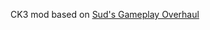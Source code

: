 CK3 mod based on [Sud's Gameplay Overhaul](https://steamcommunity.com/sharedfiles/filedetails/?id=2453619331)
